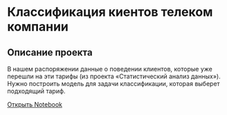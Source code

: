 # Классификация киентов телеком компании
## Описание проекта

В нашем распоряжении данные о поведении клиентов, которые уже перешли на эти тарифы (из проекта «Статистический анализ данных»). Нужно построить модель для задачи классификации, которая выберет подходящий тариф.

[Открыть Notebook](https://github.com/S1udent/yandex-practicum/blob/main/6-Классификация%20киентов%20телеком%20компании/Классификация%20клиентов%20телеком%20компании.ipynb)
